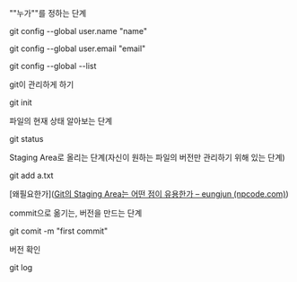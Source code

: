 ""누가""를 정하는 단계

git config --global user.name "name"

git config --global user.email "email"

git config --global --list

git이 관리하게 하기

git init



파일의 현재 상태 알아보는 단계

git status



Staging Area로 올리는 단계(자신이 원하는 파일의 버전만 관리하기 위해 있는 단계)

git add a.txt

[왜필요한가]([Git의 Staging Area는 어떤 점이 유용한가 – eungjun (npcode.com)](https://blog.npcode.com/2012/10/23/git의-staging-area는-어떤-점이-유용한가/))

commit으로 옮기는, 버전을 만드는 단계

git comit -m "first commit"



버전 확인

git log